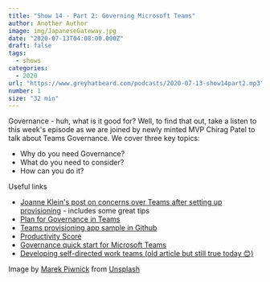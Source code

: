 ```yaml
---
title: "Show 14 - Part 2: Governing Microsoft Teams"
author: Another Author
image: img/JapaneseGateway.jpg
date: "2020-07-13T04:08:00.000Z"
draft: false
tags: 
  - shows
categories:
  - 2020
url: "https://www.greyhatbeard.com/podcasts/2020-07-13-show14part2.mp3"
number: 1
size: "32 min"
---
```



Governance - huh, what is it good for? Well, to find that out, take a listen to this week's episode as we are joined by newly minted MVP Chirag Patel to talk about Teams Governance. We cover three key topics:
- Why do you need Governance?
- What do you need to consider?
- How can you do it?

<!--
<iframe src="https://open.spotify.com/embed-podcast/episode/41SmQbuyQgKTY2g1l2AUSp" width="100%" height="232" frameborder="0" allowtransparency="true" allow="encrypted-media"></iframe>
-->

Useful links

- [Joanne Klein's post on concerns over Teams after setting up provisioning](https://mobile.twitter.com/joannecklein/status/1281749649057918978?s=21) - includes some great tips
- [Plan for Governance in Teams](https://docs.microsoft.com/en-us/MicrosoftTeams/plan-teams-governance)
- [Teams provisioning app sample in Github](https://github.com/OfficeDev/microsoft-teams-apps-requestateam) 
- [Productivity Score](https://techcommunity.microsoft.com/t5/microsoft-365-blog/learn-how-business-norms-are-changing-and-how-endpoints-affect/ba-p/1487651)
- [Governance quick start for Microsoft Teams](https://docs.microsoft.com/en-us/MicrosoftTeams/teams-adoption-governance-quick-start)
- [Developing self-directed work teams (old article but still true today 😊)](https://www.bcs.org/content-hub/developing-self-directed-work-teams/)


Image by [Marek Piwnick](https://unsplash.com/@marekpiwnicki) from [Unsplash](https://unsplash.com)